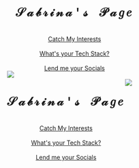 <body>
<div style="display: inline-block">
  <img src="https://64.media.tumblr.com/d8a0b9c5763822186d1850c84540e7ae/da6337b831aba94d-76/s540x810/617c5f67c6dd9f5bd60d16aad771a9c706706823.gifv" />
  <div align="center" style="top: 50%; display: inline-block;">
    <h1 style="letter-spacing: 5px; font-family: Courier New; text-transform: uppercase;"> 𝒮𝒶𝒷𝓇𝒾𝓃𝒶'𝓈 𝒫𝒶𝑔𝑒 </h1><br>
    <a href="#interests">Catch My Interests</a> </br> </br>
    <a href="#tech-stack">What's your Tech Stack?</a> </br> </br>
    <a href="#socials">Lend me your Socials</a> </br> </br>
   </div>
</div>
<div style="display: inline-block">
  <img src="https://64.media.tumblr.com/d8a0b9c5763822186d1850c84540e7ae/da6337b831aba94d-76/s540x810/617c5f67c6dd9f5bd60d16aad771a9c706706823.gifv"/>
  <div align="center" style="top: 50%; float: left">
    <h1 style="letter-spacing: 5px; font-family: Courier New; text-transform: uppercase;"> 𝒮𝒶𝒷𝓇𝒾𝓃𝒶'𝓈 𝒫𝒶𝑔𝑒 </h1><br>
    <a href="#interests">Catch My Interests</a> </br> </br>
    <a href="#tech-stack">What's your Tech Stack?</a> </br> </br>
    <a href="#socials">Lend me your Socials</a> </br> </br>
  </div>
</div>
</body>
